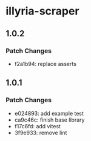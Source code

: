 # illyria-scraper

## 1.0.2

### Patch Changes

- f2a1b94: replace asserts

## 1.0.1

### Patch Changes

- e024893: add example test
- ca9c46c: finish base library
- f17c6fd: add vitest
- 3f9e933: remove lint
